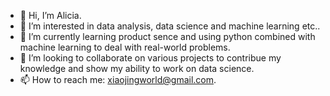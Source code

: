 - 👋 Hi, I’m Alicia.
- 👀 I’m interested in data analysis, data science and machine learning etc..
- 🌱 I’m currently learning product sence and using python combined with machine learning to deal with real-world problems.
- 💞️ I’m looking to collaborate on various projects to contribue my knowledge and show my ability to work on data science.
- 📫 How to reach me: xiaojingworld@gmail.com.

<!---
Aliciaworld/Aliciaworld is a ✨ special ✨ repository because its `README.md` (this file) appears on your GitHub profile.
You can click the Preview link to take a look at your changes.
--->
